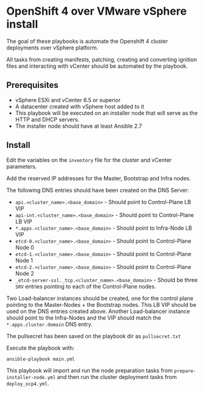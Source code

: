 # OpenShift 4 over VMware vSphere install

The goal of these playbooks is automate the Openshift 4 cluster deployments over vSphere platform.

All tasks from creating manifests, patching, creating and converting ignition files and interacting with vCenter should be automated by the playbook.

## Prerequisites

* vSphere ESXi and vCenter 6.5 or superior
* A datacenter created with vSphere host added to it
* This playbook will be executed on an installer node that will serve as the HTTP and DHCP servers.
* The installer node should have at least Ansible 2.7

## Install

Edit the variables on the `inventory` file for the cluster and vCenter parameters.

Add the reserved IP addresses for the Master, Bootstrap and Infra nodes.

The following DNS entries should have been created on the DNS Server:

* `api.<cluster_name>.<base_domain>` - Should point to Control-Plane LB VIP
* `api-int.<cluster_name>.<base_domain>` - Should point to Control-Plane LB VIP
* `*.apps.<cluster_name>.<base_domain>` - Should point to Infra-Node LB VIP
* `etcd-0.<cluster_name>.<base_domain>` - Should point to Control-Plane Node 0
* `etcd-1.<cluster_name>.<base_domain>` - Should point to Control-Plane Node 1
* `etcd-2.<cluster_name>.<base_domain>` - Should point to Control-Plane Node 2
* `_etcd-server-ssl._tcp.<cluster_name>.<base_domain>` - Should be three `SRV` entries pointing to each of the Control-Plane nodes.

Two Load-balancer instances should be created, one for the control plane pointing to the Master-Nodes + the Bootstrap nodes. This LB VIP should be used on the DNS entries created above. Another Load-balancer instance should point to the Infra-Nodes and the VIP should match the `*.apps.cluster.domain` DNS entry.

The pullsecret has been saved on the playbook dir as `pullsecret.txt`

Execute the playbook with:

```bash
ansible-playbook main.yml
```

This playbook will import and run the node preparation tasks from `prepare-installer-node.yml` and then run the cluster deployment tasks from `deploy_ocp4.yml`.